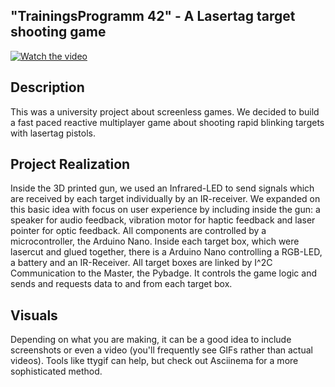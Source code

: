 ## "TrainingsProgramm 42" - A Lasertag target shooting game
[![Watch the video](https://img.youtube.com/vi/itRIaU-dj6U/0.jpg)](https://youtu.be/itRIaU-dj6U)

## Description
This was a university project about screenless games. We decided to build a fast paced reactive multiplayer game about shooting rapid blinking targets with lasertag pistols.

## Project Realization
Inside the 3D printed gun, we used an Infrared-LED to send signals which are received by each target individually by an IR-receiver. We expanded on this basic idea with focus on user experience by including inside the gun: a speaker for audio feedback, vibration motor for haptic feedback and laser pointer for optic feedback. All components are controlled by a microcontroller, the Arduino Nano.
Inside each target box, which were lasercut and glued together, there is a Arduino Nano controlling a RGB-LED, a battery and an IR-Receiver.
All target boxes are linked by I^2C Communication to the Master, the Pybadge. It controls the game logic and sends and requests data to and from each target box.

## Visuals
Depending on what you are making, it can be a good idea to include screenshots or even a video (you'll frequently see GIFs rather than actual videos). Tools like ttygif can help, but check out Asciinema for a more sophisticated method.
